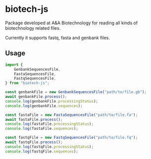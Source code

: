 # biotech-js

Package developed at A&amp;A Biotechnology for reading all kinds of biotechnology related files.

Currently it supports fastq, fasta and genbank files.

## Usage

```typescript
import {
	GenbankSequencesFile,
	FastaSequencesFile,
	FastqSequencesFile,
} from "biotech-js";

const genbankFile = new GenbankSequencesFile("path/to/file.gb");
await genbankFile.process();
console.log(genbankFile.processingStatus);
console.log(genbankFile.sequences);

const fastaFile = new FastaSequencesFile("path/to/file.fa");
await fastaFile.process();
console.log(fastaFile.processingStatus);
console.log(fastaFile.sequences);

const fastqFile = new FastqSequencesFile("path/to/file.fq");
await fastqFile.process();
console.log(fastqFile.processingStatus);
console.log(fastqFile.sequences);
```
